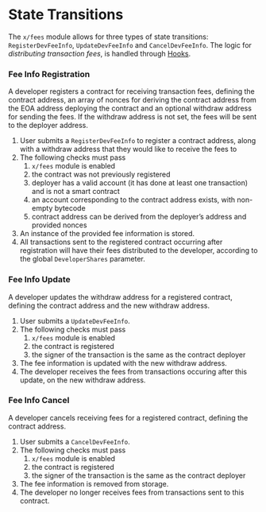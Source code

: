 <!--
order: 3
-->

# State Transitions

The `x/fees` module allows for three types of state transitions: `RegisterDevFeeInfo`, `UpdateDevFeeInfo` and `CancelDevFeeInfo`. The logic for *distributing transaction fees*, is handled through [Hooks](https://www.notion.so/tharsis/05_hooks.md).

### Fee Info Registration

A developer registers a contract for receiving transaction fees, defining the contract address, an array of nonces for deriving the contract address from the EOA address deploying the contract and an optional withdraw address for sending the fees. If the withdraw address is not set, the fees will be sent to the deployer address.

1. User submits a `RegisterDevFeeInfo` to register a contract address, along with a withdraw address that they would like to receive the fees to
2. The following checks must pass
    1. `x/fees` module is enabled
    2. the contract was not previously registered
    3. deployer has a valid account (it has done at least one transaction) and is not a smart contract
    4. an account corresponding to the contract address exists, with non-empty bytecode
    5. contract address can be derived from the deployer’s address and provided nonces
3. An instance of the provided fee information is stored.
4. All transactions sent to the registered contract occurring after registration will have their fees distributed to the developer, according to the global `DeveloperShares` parameter.

### Fee Info Update

A developer updates the withdraw address for a registered contract, defining the contract address and the new withdraw address.

1. User submits a `UpdateDevFeeInfo`.
2. The following checks must pass
    1. `x/fees` module is enabled
    2. the contract is registered
    3. the signer of the transaction is the same as the contract deployer
3. The fee information is updated with the new withdraw address.
4. The developer receives the fees from transactions occuring after this update, on the new withdraw address.

### Fee Info Cancel

A developer cancels receiving fees for a registered contract, defining the contract address.

1. User submits a `CancelDevFeeInfo`.
2. The following checks must pass
    1. `x/fees` module is enabled
    2. the contract is registered
    3. the signer of the transaction is the same as the contract deployer
3. The fee information is removed from storage.
4. The developer no longer receives fees from transactions sent to this contract.

